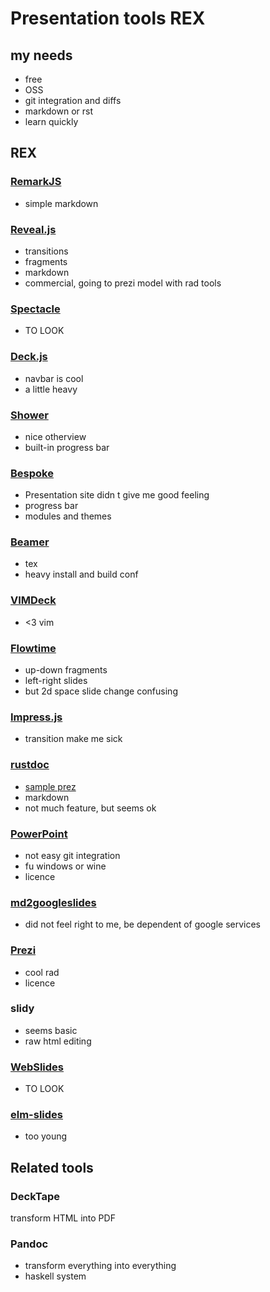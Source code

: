 # Presentation tools REX

## my needs

* free
* OSS
* git integration and diffs
* markdown or rst
* learn quickly

## REX

### [RemarkJS](https://github.com/gnab/remark)
* simple markdown

### [Reveal.js](https://github.com/hakimel/reveal.js)
* transitions
* fragments
* markdown
* commercial, going to prezi model with rad tools

### [Spectacle](https://github.com/FormidableLabs/spectacle)
* TO LOOK

### [Deck.js](http://imakewebthings.com/deck.js/#intro)
* navbar is cool
* a little heavy

### [Shower](https://github.com/shower/shower)
* nice otherview
* built-in progress bar

### [Bespoke](http://markdalgleish.com/projects/bespoke.js/)
* Presentation site didn t give me good feeling
* progress bar
* modules and themes

### [Beamer](http://web.mit.edu/rsi/www/pdfs/beamer-tutorial.pdf)
* tex
* heavy install and build conf

### [VIMDeck](https://github.com/tybenz/vimdeck)
* <3 vim

### [Flowtime](https://github.com/marcolago/flowtime.js)
* up-down fragments
* left-right slides
* but 2d space slide change confusing

### [Impress.js](https://github.com/impress/impress.js/)
* transition make me sick

### [rustdoc](http://rustbyexample.com/meta/doc.html)
* [sample prez](https://github.com/steveklabnik/history-of-rust)
* markdown
* not much feature, but seems ok

### [PowerPoint](https://office.live.com/start/PowerPoint.aspx)
* not easy git integration
* fu windows or wine
* licence

### [md2googleslides](https://github.com/googlesamples/md2googleslides)
* did not feel right to me, be dependent of google services

### [Prezi](https://prezi.com/fr/)
* cool rad
* licence

### slidy
* seems basic
* raw html editing

### [WebSlides](https://github.com/webslides/webslides/)
* TO LOOK

### [elm-slides](https://github.com/xarvh/elm-slides)
* too young

## Related tools

### DeckTape
transform HTML into PDF

### Pandoc
* transform everything into everything
* haskell system

